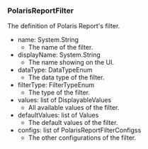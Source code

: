 ### PolarisReportFilter
The definition of Polaris Report's filter.

- name: System.String
  - The name of the filter.
- displayName: System.String
  - The name showing on the UI.
- dataType: DataTypeEnum
  - The data type of the filter.
- filterType: FilterTypeEnum
  - The type of the filter.
- values: list of DisplayableValues
  - All available values of the filter.
- defaultValues: list of Values
  - The default  values of the filter.
- configs: list of PolarisReportFilterConfigss
  - The other configurations of the filter.
